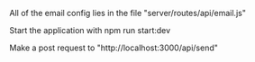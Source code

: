 All of the email config lies in the file "server/routes/api/email.js"

Start the application with npm run start:dev

Make a post request to "http://localhost:3000/api/send"